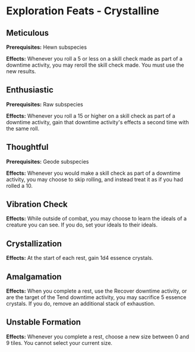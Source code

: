 # Exploration Feats - Crystalline

## Meticulous

**Prerequisites:** Hewn subspecies

**Effects:** Whenever you roll a 5 or less on a skill check made as part of a downtime activity, you may reroll the skill check made. You must use the new results.

## Enthusiastic

**Prerequisites:** Raw subspecies

**Effects:** Whenever you roll a 15 or higher on a skill check as part of a downtime activity, gain that downtime activity's effects a second time with the same roll.

## Thoughtful

**Prerequisites:** Geode subspecies

**Effects:** Whenever you would make a skill check as part of a downtime activity, you may choose to skip rolling, and instead treat it as if you had rolled a 10.

## Vibration Check

**Effects:** While outside of combat, you may choose to learn the ideals of a creature you can see. If you do, set your ideals to their ideals.

## Crystallization

**Effects:** At the start of each rest, gain 1d4 essence crystals.

## Amalgamation

**Effects:** When you complete a rest, use the Recover downtime activity, or are the target of the Tend downtime activity, you may sacrifice 5 essence crystals. If you do, remove an additional stack of exhaustion.

## Unstable Formation

**Effects:** Whenever you complete a rest, choose a new size between 0 and 9 tiles. You cannot select your current size.
